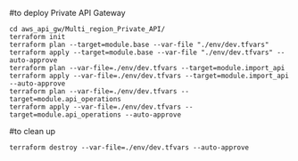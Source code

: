 #to deploy Private API Gateway

    cd aws_api_gw/Multi_region_Private_API/
    terraform init
    terraform plan --target=module.base --var-file "./env/dev.tfvars"
    terraform apply --target=module.base --var-file "./env/dev.tfvars" --auto-approve
    terraform plan --var-file=./env/dev.tfvars --target=module.import_api
    terraform apply --var-file=./env/dev.tfvars --target=module.import_api --auto-approve
    terraform plan --var-file=./env/dev.tfvars --target=module.api_operations
    terraform apply --var-file=./env/dev.tfvars --target=module.api_operations --auto-approve

#to clean up

    terraform destroy --var-file=./env/dev.tfvars --auto-approve
